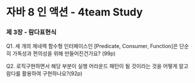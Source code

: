 # 자바 8 인 액션 - 4team Study

### 제 3장 - 람다표현식 

Q1. 세 개의 제네렉 함수형 인터페이스인 [Predicate, Consumer, Function]은 단순히 가독성과 편의성을 위해 만들어진건가요? (99p)

Q2. 로직구현하면서 해당 부분이 실행 어라운드 패턴이 될 것이라는 것을 어떻게 알고 람다를 활용하여 구현하나요?(92p)